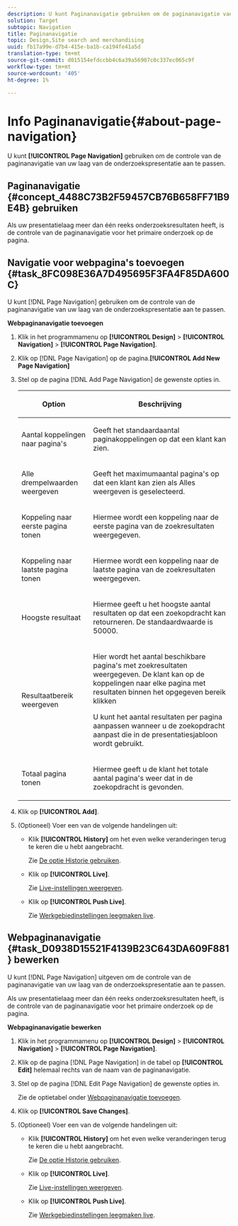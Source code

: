 ```yaml
---
description: U kunt Paginanavigatie gebruiken om de paginanavigatie van uw laag van de onderzoekspresentatie aan te passen.
solution: Target
subtopic: Navigation
title: Paginanavigatie
topic: Design,Site search and merchandising
uuid: fb17a99e-d7b4-415e-ba1b-ca194fe41a5d
translation-type: tm+mt
source-git-commit: d015154efdccbb4c6a39a56907c0c337ec065c9f
workflow-type: tm+mt
source-wordcount: '405'
ht-degree: 1%

---
```



# Info Paginanavigatie{#about-page-navigation}

U kunt **[!UICONTROL Page Navigation]** gebruiken om de controle van de paginanavigatie van uw laag van de onderzoekspresentatie aan te passen.

## Paginanavigatie {#concept_4488C73B2F59457CB76B658FF71B9E4B} gebruiken

Als uw presentatielaag meer dan één reeks onderzoeksresultaten heeft, is de controle van de paginanavigatie voor het primaire onderzoek op de pagina.

## Navigatie voor webpagina&#39;s toevoegen {#task_8FC098E36A7D495695F3FA4F85DA600C}

U kunt [!DNL Page Navigation] gebruiken om de controle van de paginanavigatie van uw laag van de onderzoekspresentatie aan te passen.

<!-- 

t_configuring_web_page_navigation.xml

 -->

**Webpaginanavigatie toevoegen**

1. Klik in het programmamenu op **[!UICONTROL Design]** > **[!UICONTROL Navigation]** > **[!UICONTROL Page Navigation]**.
1. Klik op [!DNL Page Navigation] op de pagina.**[!UICONTROL Add New Page Navigation]**
1. Stel op de pagina [!DNL Add Page Navigation] de gewenste opties in.

   <!-- 
   r_page_navigation_options.xml
   -->

   <table> 
    <thead> 
      <tr> 
      <th colname="col1" class="entry"> <p>Option </p> </th> 
      <th colname="col2" class="entry"> <p>Beschrijving </p> </th> 
      </tr> 
    </thead>
    <tbody> 
      <tr> 
      <td colname="col1"> <p>Aantal koppelingen naar pagina's </p> </td> 
      <td colname="col2"> <p> Geeft het standaardaantal paginakoppelingen op dat een klant kan zien. </p> </td> 
      </tr> 
      <tr> 
      <td colname="col1"> <p>Alle drempelwaarden weergeven </p> </td> 
      <td colname="col2"> <p>Geeft het maximumaantal pagina's op dat een klant kan zien als <span class="uicontrol"> Alles weergeven</span> is geselecteerd. </p> </td> 
      </tr> 
      <tr> 
      <td colname="col1"> <p>Koppeling naar eerste pagina tonen </p> </td> 
      <td colname="col2"> <p>Hiermee wordt een koppeling naar de eerste pagina van de zoekresultaten weergegeven. </p> </td> 
      </tr> 
      <tr> 
      <td colname="col1"> <p>Koppeling naar laatste pagina tonen </p> </td> 
      <td colname="col2"> <p> Hiermee wordt een koppeling naar de laatste pagina van de zoekresultaten weergegeven. </p> </td> 
      </tr> 
      <tr> 
      <td colname="col1"> <p>Hoogste resultaat </p> </td> 
      <td colname="col2"> <p>Hiermee geeft u het hoogste aantal resultaten op dat een zoekopdracht kan retourneren. De standaardwaarde is 50000. </p> </td> 
      </tr> 
      <tr> 
      <td colname="col1"> <p>Resultaatbereik weergeven </p> </td> 
      <td colname="col2"> <p>Hier wordt het aantal beschikbare pagina's met zoekresultaten weergegeven. De klant kan op de koppelingen naar elke pagina met resultaten binnen het opgegeven bereik klikken </p> <p> U kunt het aantal resultaten per pagina aanpassen wanneer u de zoekopdracht aanpast die in de presentatiesjabloon wordt gebruikt. </p> </td> 
      </tr> 
      <tr> 
      <td colname="col1"> <p>Totaal pagina tonen </p> </td> 
      <td colname="col2"> <p>Hiermee geeft u de klant het totale aantal pagina's weer dat in de zoekopdracht is gevonden. </p> </td> 
      </tr> 
    </tbody> 
    </table>

1. Klik op **[!UICONTROL Add]**.
1. (Optioneel) Voer een van de volgende handelingen uit:

   * Klik **[!UICONTROL History]** om het even welke veranderingen terug te keren die u hebt aangebracht.

      Zie [De optie Historie gebruiken](../t-using-the-history-option.md#task_70DD3F87A67242BBBD2CB27156F43002).

   * Klik op **[!UICONTROL Live]**.

      Zie [Live-instellingen weergeven](../c-about-staging.md#task_401A0EBDB5DB4D4CA933CBA7BECDC10F).

   * Klik op **[!UICONTROL Push Live]**.

      Zie [Werkgebiedinstellingen leegmaken live](../c-about-staging.md#task_44306783B4C0408AAA58B471DAF2D9A4).

## Webpaginanavigatie {#task_D0938D15521F4139B23C643DA609F881} bewerken

U kunt [!DNL Page Navigation] uitgeven om de controle van de paginanavigatie van uw laag van de onderzoekspresentatie aan te passen.

<!-- 

t_editing_web_page_navigation.xml

 -->

Als uw presentatielaag meer dan één reeks onderzoeksresultaten heeft, is de controle van de paginanavigatie voor het primaire onderzoek op de pagina.

**Webpaginanavigatie bewerken**

1. Klik in het programmamenu op **[!UICONTROL Design]** > **[!UICONTROL Navigation]** > **[!UICONTROL Page Navigation]**.
1. Klik op de pagina [!DNL Page Navigation] in de tabel op **[!UICONTROL Edit]** helemaal rechts van de naam van de paginanavigatie.
1. Stel op de pagina [!DNL Edit Page Navigation] de gewenste opties in.

   Zie de optietabel onder [Webpaginanavigatie toevoegen](../c-about-design-menu/c-about-page-navigation.md#task_8FC098E36A7D495695F3FA4F85DA600C).
1. Klik op **[!UICONTROL Save Changes]**.
1. (Optioneel) Voer een van de volgende handelingen uit:

   * Klik **[!UICONTROL History]** om het even welke veranderingen terug te keren die u hebt aangebracht.

      Zie [De optie Historie gebruiken](../t-using-the-history-option.md#task_70DD3F87A67242BBBD2CB27156F43002).

   * Klik op **[!UICONTROL Live]**.

      Zie [Live-instellingen weergeven](../c-about-staging.md#task_401A0EBDB5DB4D4CA933CBA7BECDC10F).

   * Klik op **[!UICONTROL Push Live]**.

      Zie [Werkgebiedinstellingen leegmaken live](../c-about-staging.md#task_44306783B4C0408AAA58B471DAF2D9A4).

